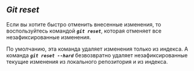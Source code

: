 ## *Git reset*

Если вы хотите быстро отменить внесенные изменения, то воспользуйтесь командой ***`git reset`***, которая отменяет все незафиксированные изменения.

По умолчанию, эта команда удаляет изменения только из индекса. А команда ***`git reset --hard`*** безвозвратно удаляет незафиксированные текущие изменения из локального репозитория и из индекса.